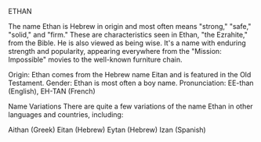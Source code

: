 ETHAN

The name Ethan is Hebrew in origin and most often means "strong," "safe," "solid," and "firm." These are characteristics seen in Ethan, "the Ezrahite," from the Bible. He is also viewed as being wise. It's a name with enduring strength and popularity, appearing everywhere from the "Mission: Impossible" movies to the well-known furniture chain.

Origin: Ethan comes from the Hebrew name Eitan and is featured in the Old Testament.
Gender: Ethan is most often a boy name.
Pronunciation: EE-than (English), EH-TAN (French)

Name Variations
There are quite a few variations of the name Ethan in other languages and countries, including:

Aithan (Greek)
Eitan (Hebrew)
Eytan (Hebrew)
Izan (Spanish)